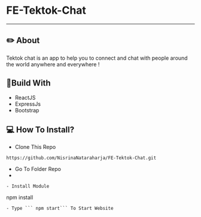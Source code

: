 # FE-Tektok-Chat
---

## ✏️ About

Tektok chat is an app to help you to connect and chat with people around the world anywhere and everywhere !


## 🔖Build With
- ReactJS
- ExpressJs
- Bootstrap

## 💻 How To Install?
- Clone This Repo
```
https://github.com/NisrinaNataraharja/FE-Tektok-Chat.git
```
- Go To Folder Repo
- 
```
- Install Module
```
npm install
```
- Type ``` npm start``` To Start Website
